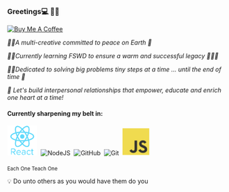 ### Greetings💻 👋🏽




<a href="https://www.buymeacoffee.com/nickiscoding" target="_blank"><img src="https://cdn.buymeacoffee.com/buttons/v2/default-green.png" alt="Buy Me A Coffee" style="height: 60px !important;width: 217px !important;" ></a>

<!--
**anickacodes/anickacodes** is a ✨ _special_ ✨ repository because its `README.md` (this file) appears on your GitHub profile.

- 👯 I’m looking to collaborate on ...
- 📫 How to reach me: ...
- 😄 Pronouns: ...
- ⚡ Fun fact: ...
<img align="right" alt="Coding" width="400" src="https://media.tenor.com/N2UZeTmvCR4AAAAd/ucheoma-uzosike-cartoon.gif">
-->

_🫶🏽A multi-creative committed to peace on Earth 🫠_ 

_🫶🏽Currently learning FSWD to ensure a warm and successful legacy 👩🏽‍💻_

_🫶🏽Dedicated to solving big problems tiny steps at a time ... until the end of time 🚒_

_🤔 Let's build interpersonal relationships that empower, educate and enrich one heart at a time!_



#### Currently sharpening my belt in:

   
<img src="https://github.com/devicons/devicon/blob/master/icons/react/react-original-wordmark.svg" title="React" alt="React" width="69" height="69"/>&nbsp;
<img src="https://cdn.jsdelivr.net/gh/devicons/devicon/icons/nodejs/nodejs-plain.svg" title="NodeJS" alt="NodeJS" width="69" height="69"/>&nbsp;
<img src="https://cdn.jsdelivr.net/gh/devicons/devicon/icons/github/github-original-wordmark.svg" title="GitHub" alt="GitHub" width="72" height="72"/>&nbsp;
<img src="https://cdn.jsdelivr.net/gh/devicons/devicon/icons/git/git-original.svg" title="Git" alt="Git" width="68" height="68"/>&nbsp;
<img src="https://github.com/devicons/devicon/blob/master/icons/javascript/javascript-original.svg" title="JavaScript" alt="JavaScript" width="63" height="63"/>&nbsp;








<sub> Each One Teach One </sub>

💡 Do unto others as you would have them do you 
